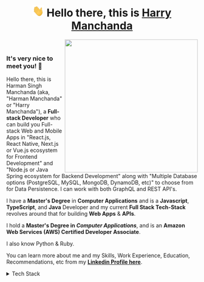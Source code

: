 <h1 align="center"><img src="https://raw.githubusercontent.com/ABSphreak/ABSphreak/master/gifs/Hi.gif" width="30" height="30"> Hello there, this is <a href="https://www.linkedin.com/in/harrymanchanda">Harry Manchanda</a></h1>

<img align="right" src="https://user-images.githubusercontent.com/4970624/102078863-a7889d80-3e31-11eb-917c-80b590fd3a66.png" height="350" width="350" />

<p>&nbsp;</p>

### It's very nice to meet you! 🙌

Hello there, this is Harman Singh Manchanda (aka, "Harman Manchanda" or "Harry Manchanda"), a **Full-stack Developer** who can build you Full-stack Web and Mobile Apps in "React.js, React Native, Next.js or Vue.js ecosystem for Frontend Development" and "Node.js or Java Spring ecosystem for Backend Development" along with "Multiple Database options (PostgreSQL, MySQL, MongoDB, DynamoDB, etc)" to choose from for Data Persistence. I can work with both GraphQL and REST API's.

I have a **Master's Degree** in **Computer Applications** and is a **Javascript**, **TypeScript**, and **Java** Developer and my current **Full Stack Tech-Stack** revolves around that for building **Web Apps** & **APIs**. 

I hold a **Master's Degree in _Computer Applications_**, and is an **Amazon Web Services (AWS) Certified Developer Associate**. 

I also know Python & Ruby.

You can learn more about me and my Skills, Work Experience, Education, Recommendations, etc from my [**Linkedin Profile here**](https://www.linkedin.com/in/harrymanchanda/).

<details>
  <summary>Tech Stack</summary>
  <h2>🏄‍♂️ Harry's Tech Toolbox 🧰:</h2>
  
  <code><img alt="HTML 5" title="HTML 5" height="50" src="https://cdn-icons-png.flaticon.com/512/888/888859.png" /></code>
  <code><img alt="CSS 3" title="CSS 3" height="50" src="https://cdn-icons-png.flaticon.com/512/919/919826.png" /></code>
  <code><img alt="Sass/SCSS" title="Sass/SCSS" height="50" src="https://cdn-icons-png.flaticon.com/512/919/919831.png" /></code>
  <code><img alt="JavaScript" title="JavaScript" height="50" src="https://cdn-icons-png.flaticon.com/512/541/541552.png" /></code>
  <code><img alt="TypeScript" title="TypeScript" height="50" src="https://cdn-icons-png.flaticon.com/512/541/541500.png" /></code>
  <code><img alt="Java" title="Java" height="50" src="https://upload.wikimedia.org/wikipedia/en/thumb/3/30/Java_programming_language_logo.svg/1200px-Java_programming_language_logo.svg.png" /></code>
  <code><img alt="Spring" title="Spring" height="50" src="https://spring.io/img/spring.svg" /></code>
  <code><img alt="JSX" title="JSX" height="50" src="https://cdn-icons-png.flaticon.com/512/541/541490.png" /></code>
  <code><img alt="TSX" title="TSX" height="50" src="https://cdn-icons-png.flaticon.com/512/541/541501.png" /></code>
  <code><img alt="CSS-in-JS" title="CSS-in-JS" height="50" src="https://www.drupal.org/files/project-images/minify-css-javascript.png" /></code>
  <code><img alt="Ruby" title="Ruby" height="50" src="https://upload.wikimedia.org/wikipedia/commons/7/73/Ruby_logo.svg" /></code>
  <code><img alt="Ruby on Rails" title="Ruby on Rails" height="50" src="https://upload.wikimedia.org/wikipedia/commons/6/62/Ruby_On_Rails_Logo.svg" /></code>
  <code><img alt="Python" title="Python" height="50" src="https://cdn-icons-png.flaticon.com/512/1387/1387537.png" /></code>
  <code><img alt="JSON" title="JSON" height="50" src="https://cdn-icons-png.flaticon.com/512/541/541488.png" /></code>
  <code><img alt="YAML" title="YAML" height="50" src="https://cdn-icons-png.flaticon.com/512/187/187689.png" /></code>
  <code><img alt="Node.js" title="Node.js" height="50" src="https://cdn-icons-png.flaticon.com/512/919/919825.png" /></code>
  <code><img alt="Nodemailer" title="Nodemailer" height="50" src="https://nodemailer.com/nm_logo_200x136.png" /></code>
  <code><img alt="Webpack" title="Webpack" height="50" src="https://raw.githubusercontent.com/webpack/media/master/logo/icon.svg" /></code>
  <code><img alt="Gulp" title="Gulp" height="50" src="https://upload.wikimedia.org/wikipedia/commons/7/72/Gulp.js_Logo.svg" /></code>
  <code><img alt="Zurb Foundation" title="Zurb Foundation" height="50" src="https://get.foundation/assets/img/learn/features/svgs/code-reduction-01.svg" /></code>
  <code><img alt="Bootstrap" title="Bootstrap" height="50" src="https://upload.wikimedia.org/wikipedia/commons/b/b2/Bootstrap_logo.svg" /></code>
  <code><img alt="Semantic UI" title="Semantic UI" height="50" src="https://cdn.worldvectorlogo.com/logos/semantic-ui.svg" /></code>
  <code><img alt="ANT Design" title="ANT Design" height="50" src="https://gw.alipayobjects.com/zos/rmsportal/KDpgvguMpGfqaHPjicRK.svg" /></code>
  <code><img alt="Tailwind CSS" title="Tailwind CSS" height="50" src="https://tailwindcss.com/_next/static/media/tailwindcss-mark.3c5441fc7a190fb1800d4a5c7f07ba4b1345a9c8.svg" /></code>
  <code><img alt="Chakra UI" title="Chakra UI" height="50" src="https://img.stackshare.io/service/12421/rzylUjaf_400x400.jpg" /></code>
  <code><img alt="Styled Components" title="Styled Components" height="50" src="https://raw.githubusercontent.com/styled-components/brand/master/styled-components.svg" /></code>
  <code><img alt="Vue.js" title="Vue.js" height="50" src="https://upload.wikimedia.org/wikipedia/commons/9/95/Vue.js_Logo_2.svg" /></code>
  <code><img alt="Vuetify.js" title="Vuetify.js" height="50" src="https://seeklogo.com/images/V/vuetify-logo-3BCF73C928-seeklogo.com.png" /></code>
  <code><img alt="Ant Design Vue" title="Ant Design Vue" height="50" src="https://svgur.com/i/QxA.svg" /></code>
  <code><img alt="Nuxt.js" title="Nuxt.js" height="50" src="https://nuxtjs.org/design-kit/colored-logo.svg" /></code>
  <code><img alt="React.js" title="React.js" height="50" src="https://upload.wikimedia.org/wikipedia/commons/a/a7/React-icon.svg" /></code>
  <code><img alt="Preact.js" title="Preact.js" height="50" src="https://avatars0.githubusercontent.com/u/26872990" /></code>
  <code><img alt="Redux.js" title="Redux.js" height="50" src="https://upload.wikimedia.org/wikipedia/commons/4/49/Redux.png" /></code>
  <code><img alt="Semantic UI React" title="Semantic UI React" height="50" src="https://react.semantic-ui.com/logo.png" /></code>
  <code><img alt="Next.js" title="Next.js" height="50" src="https://cdn.worldvectorlogo.com/logos/next-js.svg" /></code>
  <code><img alt="Postman" title="Postman" height="50" src="https://seeklogo.com/images/P/postman-logo-0087CA0D15-seeklogo.com.png" /></code>
  <code><img alt="REST API" title="Rest API" height="50" src="https://cdn-icons-png.flaticon.com/512/2091/2091704.png" /></code>
  <code><img alt="GraphQL" title="GraphQL" height="50" src="https://upload.wikimedia.org/wikipedia/commons/1/17/GraphQL_Logo.svg" /></code>
  <code><img alt="TypeGraphQL" title="TypeGraphQL" height="50" src="https://typegraphql.com/img/logo.png" /></code>
  <code><img alt="Nest.js" title="Nest.js" height="50" src="https://d33wubrfki0l68.cloudfront.net/e937e774cbbe23635999615ad5d7732decad182a/26072/logo-small.ede75a6b.svg" /></code>
  <code><img alt="Prisma" title="Prisma" height="50" src="https://seeklogo.com/images/P/prisma-logo-3805665B69-seeklogo.com.png" /></code>
  <code><img alt="Apollo GraphQL" title="Apollo GraphQL" height="50" src="https://seeklogo.com/images/A/apollo-logo-DC7DD3C444-seeklogo.com.png" /></code>
  <code><img alt="URQL" title="URQL" height="50" src="https://svgshare.com/i/QwM.svg" /></code>
  <code><img alt="Nexus.js" title="Nexus.js" height="50" src="https://i.imgur.com/Y5BgDGl.png" /></code>
  <code><img alt="Sequelize ORM" title="Sequelize ORM" height="50" src="https://sequelize.org/img/logo.svg" /></code>
  <code><img alt="TypeORM" title="TypeORM" height="50" src="https://avatars2.githubusercontent.com/u/20165699" /></code>
  <code><img alt="MySQL" title="MySQL" height="50" src="https://upload.wikimedia.org/wikipedia/de/d/dd/MySQL_logo.svg" /></code>
  <code><img alt="PostgreSQL" title="PostgreSQL" height="50" src="https://upload.wikimedia.org/wikipedia/commons/2/29/Postgresql_elephant.svg" /></code>
  <code><img alt="MongoDB" title="MongoDB" height="50" src="https://cdn.iconscout.com/icon/free/png-512/mongodb-3-1175138.png" /></code>
  <code><img alt="Amazon DynamoDB" title="Amazon DynamoDB" height="50" src="https://upload.wikimedia.org/wikipedia/commons/f/fd/DynamoDB.png" /></code>
  <code><img alt="Redis" title="Redis" height="50" src="https://cdn.iconscout.com/icon/free/png-512/redis-3-1175053.png" /></code>
  <code><img alt="Vercel" title="Vercel" height="50" src="https://assets.vercel.com/image/upload/v1588805858/repositories/vercel/logo.png" /></code>
  <code><img alt="Netlify" title="Netlify" height="50" src="https://seeklogo.com/images/N/netlify-logo-758722CDF4-seeklogo.com.png" /></code>
  <code><img alt="Serverless Framework" title="Serverless Framework" height="50" src="https://s3-us-west-2.amazonaws.com/assets.site.serverless.com/logos/Serverless_mark_black_400x400_v3%402x.jpg" /></code>
  <code><img alt="Docker" title="Docker" height="50" src="https://www.docker.com/wp-content/uploads/2022/03/Moby-logo.png.webp" /></code>
  <code><img alt="Kubernetes" title="Kubernetes" height="50" src="https://raw.githubusercontent.com/kubernetes/kubernetes/master/logo/logo.png" /></code>
  <code><img alt="Homebrew" title="Homebrew" height="50" src="https://brew.sh/assets/img/homebrew-256x256.png" /></code>
  <code><img alt="Git" title="Git" height="50" src="https://cdn-icons-png.flaticon.com/512/2680/2680847.png" /></code>
  <code><img alt="VSCode" title="VSCode" height="50" src="https://upload.wikimedia.org/wikipedia/commons/9/9a/Visual_Studio_Code_1.35_icon.svg" /></code>
  <code><img alt="MySQL Workbench" title="MySQL Workbench" height="50" src="https://upload.wikimedia.org/wikipedia/commons/thumb/0/0e/Antu_mysql-workbench.svg/240px-Antu_mysql-workbench.svg.png" /></code>
  <code><img alt="PG Admin" title="PG Admin" height="50" src="https://upload.wikimedia.org/wikipedia/commons/thumb/c/c0/Antu_pgadmin.svg/240px-Antu_pgadmin.svg.png" /></code>
  <code><img alt="Studio 3T" title="Studio 3T" height="50" src="https://www.realwire.com/writeitfiles/studio-3t-logo-green-on-white.jpg" /></code>
  <code><img alt="Github" title="Github" height="50" src="https://cdn-icons-png.flaticon.com/512/733/733609.png" /></code>
  <code><img alt="Gitlab" title="Gitlab" height="50" src="https://about.gitlab.com/images/press/press-kit-icon.svg" /></code>
  <code><img alt="Stripe" title="Stripe" height="50" src="https://upload.wikimedia.org/wikipedia/commons/b/ba/Stripe_Logo%2C_revised_2016.svg" /></code>
</details>

